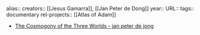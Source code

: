 alias::
creators:: [[Jesus Gamarra]], [[Jan Peter de Dong]] 
year::
URL::
tags:: documentary
rel-projects:: [[Atlas of Adam]] 



- [The Cosmogony of the Three Worlds - jan peter de jong](https://janpeterdejong.weebly.com/the-cosmogony-of-the-three-worlds.html)